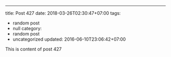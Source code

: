 ---
title: Post 427
date: 2018-03-26T02:30:47+07:00
tags:
  - random post
  - null
category:
  - random post
  - uncategorized
updated: 2016-06-10T23:06:42+07:00

This is content of post 427